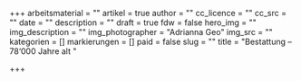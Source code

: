 +++
arbeitsmaterial = ""
artikel = true
author = ""
cc_licence = ""
cc_src = ""
date = ""
description = ""
draft = true
fdw = false
hero_img = ""
img_description = ""
img_photographer = "Adrianna Geo"
img_src = ""
kategorien = []
markierungen = []
paid = false
slug = ""
title = "Bestattung – 78‘000 Jahre alt "

+++
